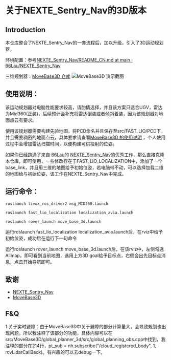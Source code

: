 # 关于NEXTE_Sentry_Nav的3D版本

## Introduction

本仓库整合了NEXTE_Sentry_Nav的一套流程后，加以升级，引入了3D运动规划器，

环境配置：参考[NEXTE_Sentry_Nav/README_CN.md at main · 66Lau/NEXTE_Sentry_Nav](https://github.com/66Lau/NEXTE_Sentry_Nav/blob/main/README_CN.md)

三维规划器：[MoveBase3D 仓库](https://github.com/WilsonGuo/MoveBase3D)
![MoveBase3D 演示截图](https://github.com/user-attachments/assets/cf40b041-b371-43cf-8372-e8a0ce4ff554)


## 使用说明：

该运动规划器对电脑性能要求较高，请酌情选择，并且该方案只适合UGV，雷达为Mid360(正装)，后续预计会补充将雷达倒装或者倾斜着装，因为该规划器对地面点云有要求。

使用该规划器需要构建先验地图，将PCD命名并且保存至src/FAST_LIO/PCD下，并且需要稠密的地面点云，具体要求请查看[MoveBase3D 的使用说明](https://github.com/WilsonGuo/MoveBase3D/blob/main/README.md)
，个人使用过程中会增加雷达扫描时间，以便构建可供投射的位姿。

如果你已经跑通了来自 [66Lau](https://github.com/66Lau)的 [NEXTE_Sentry_Nav](https://github.com/66Lau/NEXTE_Sentry_Nav)的优秀工作，那么直接克隆本仓库，即可使用，一些修改存在于FAST_LIO_LOCALIZATION中，添加了一个base_link，并且用三维的地图给予初始位姿，若电脑带不动，可以选择加载二维的地图给与初始位姿，该工作在NEXTE_Sentry_Nav中完成。

## 运行命令：

```
roslaunch livox_ros_driver2 msg_MID360.launch

roslaunch fast_lio_localization localization_avia.launch

roslaunch rover_launch move_base_3d.launch
```
运行roslaunch fast_lio_localization localization_avia.launch后，在rviz中给予初始位姿，成功后在运行下一句命令

运行roslaunch rover_launch move_base_3d.launch后，在该rviz中，左侧勾选Allmap，即可看到当前地图，选用上方3D goal给予目标点，右侧会出先目标点消息，点击开始导航即可。
## 致谢
- [NEXTE_Sentry_Nav](https://github.com/66Lau/NEXTE_Sentry_Nav)
- [MoveBase3D](https://github.com/WilsonGuo/MoveBase3D)

## F&Q
1.关于实时避障：由于MoveBase3D中关于避障的部分计算量大，会导致规划也出现问题，所以我注释了该部分的功能，具体内容可以在src/MoveBase3D/global_planner_3d/src/global_planning_obs.cpp中找到，我注释的部分在214行，pt_sub = nh.subscribe("/cloud_registered_body", 1, rcvLidarCallBack)。有兴趣的可以去debug一下。
